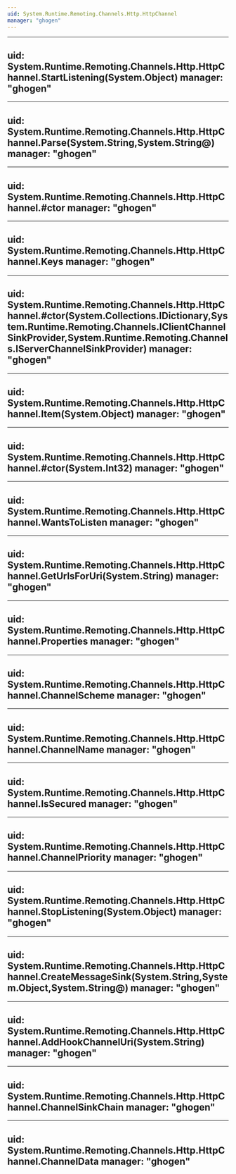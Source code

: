 ```yaml
---
uid: System.Runtime.Remoting.Channels.Http.HttpChannel
manager: "ghogen"
---
```


---
uid: System.Runtime.Remoting.Channels.Http.HttpChannel.StartListening(System.Object)
manager: "ghogen"
---

---
uid: System.Runtime.Remoting.Channels.Http.HttpChannel.Parse(System.String,System.String@)
manager: "ghogen"
---

---
uid: System.Runtime.Remoting.Channels.Http.HttpChannel.#ctor
manager: "ghogen"
---

---
uid: System.Runtime.Remoting.Channels.Http.HttpChannel.Keys
manager: "ghogen"
---

---
uid: System.Runtime.Remoting.Channels.Http.HttpChannel.#ctor(System.Collections.IDictionary,System.Runtime.Remoting.Channels.IClientChannelSinkProvider,System.Runtime.Remoting.Channels.IServerChannelSinkProvider)
manager: "ghogen"
---

---
uid: System.Runtime.Remoting.Channels.Http.HttpChannel.Item(System.Object)
manager: "ghogen"
---

---
uid: System.Runtime.Remoting.Channels.Http.HttpChannel.#ctor(System.Int32)
manager: "ghogen"
---

---
uid: System.Runtime.Remoting.Channels.Http.HttpChannel.WantsToListen
manager: "ghogen"
---

---
uid: System.Runtime.Remoting.Channels.Http.HttpChannel.GetUrlsForUri(System.String)
manager: "ghogen"
---

---
uid: System.Runtime.Remoting.Channels.Http.HttpChannel.Properties
manager: "ghogen"
---

---
uid: System.Runtime.Remoting.Channels.Http.HttpChannel.ChannelScheme
manager: "ghogen"
---

---
uid: System.Runtime.Remoting.Channels.Http.HttpChannel.ChannelName
manager: "ghogen"
---

---
uid: System.Runtime.Remoting.Channels.Http.HttpChannel.IsSecured
manager: "ghogen"
---

---
uid: System.Runtime.Remoting.Channels.Http.HttpChannel.ChannelPriority
manager: "ghogen"
---

---
uid: System.Runtime.Remoting.Channels.Http.HttpChannel.StopListening(System.Object)
manager: "ghogen"
---

---
uid: System.Runtime.Remoting.Channels.Http.HttpChannel.CreateMessageSink(System.String,System.Object,System.String@)
manager: "ghogen"
---

---
uid: System.Runtime.Remoting.Channels.Http.HttpChannel.AddHookChannelUri(System.String)
manager: "ghogen"
---

---
uid: System.Runtime.Remoting.Channels.Http.HttpChannel.ChannelSinkChain
manager: "ghogen"
---

---
uid: System.Runtime.Remoting.Channels.Http.HttpChannel.ChannelData
manager: "ghogen"
---
